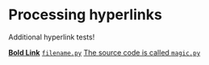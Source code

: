 # Processing hyperlinks

Additional hyperlink tests!

[**Bold Link**](http://some.link)
[`filename.py`](http://some.link/filename.py) [The source code is called
`magic.py`](http://some.link/magicsources.py)

